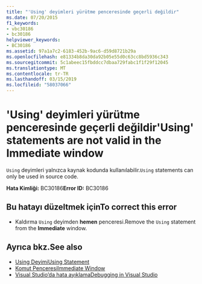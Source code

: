 ```yaml
---
title: "'Using' deyimleri yürütme penceresinde geçerli değildir"
ms.date: 07/20/2015
f1_keywords:
- vbc30186
- bc30186
helpviewer_keywords:
- BC30186
ms.assetid: 97a1a7c2-6183-452b-9ac6-d59d8721b29a
ms.openlocfilehash: e81334b8da30da92b05e55d0c63cc8bd5936c343
ms.sourcegitcommit: 5c1abeec15fbddcc7dbaa729fabc1f1f29f12045
ms.translationtype: MT
ms.contentlocale: tr-TR
ms.lasthandoff: 03/15/2019
ms.locfileid: "58037066"
---
```

# <a name="using-statements-are-not-valid-in-the-immediate-window"></a><span data-ttu-id="dbd9d-102">'Using' deyimleri yürütme penceresinde geçerli değildir</span><span class="sxs-lookup"><span data-stu-id="dbd9d-102">'Using' statements are not valid in the Immediate window</span></span>
<span data-ttu-id="dbd9d-103">`Using` deyimleri yalnızca kaynak kodunda kullanılabilir.</span><span class="sxs-lookup"><span data-stu-id="dbd9d-103">`Using` statements can only be used in source code.</span></span>  
  
 <span data-ttu-id="dbd9d-104">**Hata Kimliği:** BC30186</span><span class="sxs-lookup"><span data-stu-id="dbd9d-104">**Error ID:** BC30186</span></span>  
  
## <a name="to-correct-this-error"></a><span data-ttu-id="dbd9d-105">Bu hatayı düzeltmek için</span><span class="sxs-lookup"><span data-stu-id="dbd9d-105">To correct this error</span></span>  
  
-   <span data-ttu-id="dbd9d-106">Kaldırma `Using` deyimden **hemen** penceresi.</span><span class="sxs-lookup"><span data-stu-id="dbd9d-106">Remove the `Using` statement from the **Immediate** window.</span></span>  
  
## <a name="see-also"></a><span data-ttu-id="dbd9d-107">Ayrıca bkz.</span><span class="sxs-lookup"><span data-stu-id="dbd9d-107">See also</span></span>

- [<span data-ttu-id="dbd9d-108">Using Deyimi</span><span class="sxs-lookup"><span data-stu-id="dbd9d-108">Using Statement</span></span>](../../visual-basic/language-reference/statements/using-statement.md)
- [<span data-ttu-id="dbd9d-109">Komut Penceresi</span><span class="sxs-lookup"><span data-stu-id="dbd9d-109">Immediate Window</span></span>](/visualstudio/ide/reference/immediate-window)
- [<span data-ttu-id="dbd9d-110">Visual Studio’da hata ayıklama</span><span class="sxs-lookup"><span data-stu-id="dbd9d-110">Debugging in Visual Studio</span></span>](/visualstudio/debugger/debugging-in-visual-studio)
